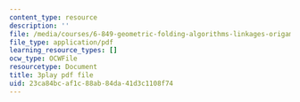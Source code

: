 ```yaml
---
content_type: resource
description: ''
file: /media/courses/6-849-geometric-folding-algorithms-linkages-origami-polyhedra-fall-2012/23ca84bcaf1c88ab84da41d3c1108f74_MDcAOTaCXHs.pdf
file_type: application/pdf
learning_resource_types: []
ocw_type: OCWFile
resourcetype: Document
title: 3play pdf file
uid: 23ca84bc-af1c-88ab-84da-41d3c1108f74
---
```

